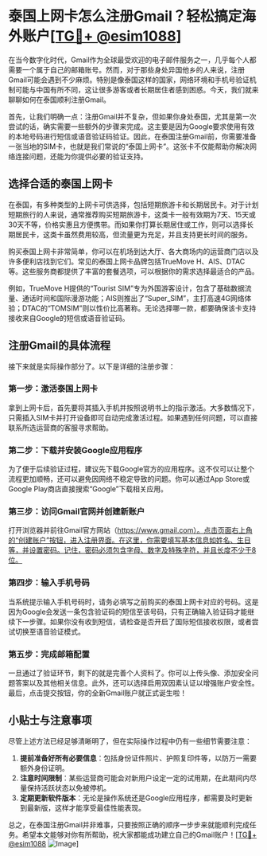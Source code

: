 # 泰国上网卡怎么注册Gmail？轻松搞定海外账户[[TG💪+ @esim1088](https://t.me/s/esim1088)]

在当今数字化时代，Gmail作为全球最受欢迎的电子邮件服务之一，几乎每个人都需要一个属于自己的邮箱账号。然而，对于那些身处异国他乡的人来说，注册Gmail可能会遇到不少麻烦。特别是像泰国这样的国家，网络环境和手机号验证机制可能与中国有所不同，这让很多游客或者长期居住者感到困惑。今天，我们就来聊聊如何在泰国顺利注册Gmail。

首先，让我们明确一点：注册Gmail并不复杂，但如果你身处泰国，尤其是第一次尝试的话，确实需要一些额外的步骤来完成。这主要是因为Google要求使用有效的本地号码进行短信或语音验证码验证。因此，在泰国注册Gmail前，你需要准备一张当地的SIM卡，也就是我们常说的“泰国上网卡”。这张卡不仅能帮助你解决网络连接问题，还能为你提供必要的验证支持。

## 选择合适的泰国上网卡

在泰国，有多种类型的上网卡可供选择，包括短期旅游卡和长期居民卡。对于计划短期旅行的人来说，通常推荐购买短期旅游卡，这类卡一般有效期为7天、15天或30天不等，价格实惠且方便携带。而如果你打算长期居住或工作，则可以选择长期居民卡，这类卡虽然费用较高，但流量更为充足，并且支持更长时间的服务。

购买泰国上网卡非常简单，你可以在机场到达大厅、各大商场内的运营商门店以及许多便利店找到它们。常见的泰国上网卡品牌包括TrueMove H、AIS、DTAC等。这些服务商都提供了丰富的套餐选项，可以根据你的需求选择最适合的产品。

例如，TrueMove H提供的“Tourist SIM”专为外国游客设计，包含了基础数据流量、通话时间和国际漫游功能；AIS则推出了“Super_SIM”，主打高速4G网络体验；DTAC的“TOMSIM”则以性价比高著称。无论选择哪一款，都要确保该卡支持接收来自Google的短信或语音验证码。

## 注册Gmail的具体流程

接下来就是实际操作部分了。以下是详细的注册步骤：

### 第一步：激活泰国上网卡

拿到上网卡后，首先要将其插入手机并按照说明书上的指示激活。大多数情况下，只需插入SIM卡并打开设备即可自动完成激活过程。如果遇到任何问题，可以直接联系所选运营商的客服寻求帮助。

### 第二步：下载并安装Google应用程序

为了便于后续验证过程，建议先下载Google官方的应用程序。这不仅可以让整个流程更加顺畅，还可以避免因网络不稳定导致的问题。你可以通过App Store或Google Play商店直接搜索“Google”下载相关应用。

### 第三步：访问Gmail官网并创建新账户

打开浏览器并前往Gmail官方网站（https://www.gmail.com）。点击页面右上角的“创建账户”按钮，进入注册界面。在这里，你需要填写基本信息如姓名、生日等，并设置密码。记住，密码必须包含字母、数字及特殊字符，并且长度不少于8位。

### 第四步：输入手机号码

当系统提示输入手机号码时，请务必填写之前购买的泰国上网卡对应的号码。这是因为Google会发送一条包含验证码的短信至该号码，只有正确输入验证码才能继续下一步骤。如果你没有收到短信，请检查是否开启了国际短信接收权限，或者尝试切换至语音验证模式。

### 第五步：完成邮箱配置

一旦通过了验证环节，剩下的就是完善个人资料了。你可以上传头像、添加安全问题答案以及其他相关信息。此外，还可以选择启用双因素认证以增强账户安全性。最后，点击提交按钮，你的全新Gmail账户就正式诞生啦！

## 小贴士与注意事项

尽管上述方法已经足够清晰明了，但在实际操作过程中仍有一些细节需要注意：

1. **提前准备好所有必要信息**：包括身份证件照片、护照复印件等，以防万一需要额外身份证明。
2. **注意时间限制**：某些运营商可能会对新用户设定一定的试用期，在此期间内尽量保持活跃状态以免被停机。
3. **定期更新软件版本**：无论是操作系统还是Google应用程序，都需要及时更新到最新版，这样才能享受最佳性能表现。

总之，在泰国注册Gmail并非难事，只要按照正确的顺序一步步来就能顺利完成任务。希望本文能够对你有所帮助，祝大家都能成功建立自己的Gmail账户！[[TG💪+ @esim1088](https://t.me/s/esim1088) ![Image](https://i.postimg.cc/4NQfJmqS/Snipaste-2025-05-13-00-14-12.png)]